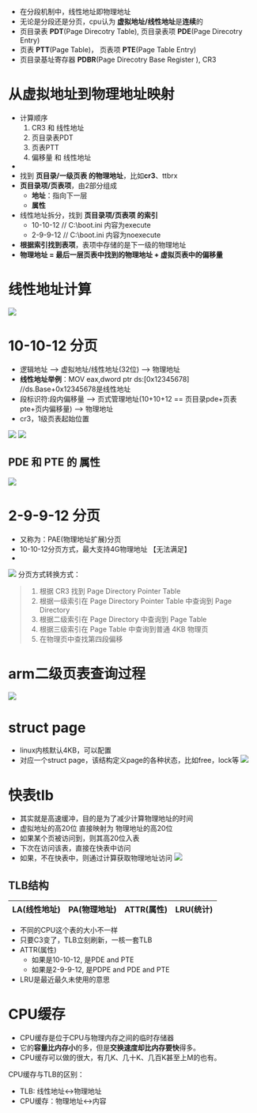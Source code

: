 - 在分段机制中，线性地址即物理地址
- 无论是分段还是分页，cpu认为 **虚拟地址/线性地址**是**连续**的
- 页目录表 **PDT**(Page Direcotry Table),  页目录表项 **PDE**(Page Direcotry Entry)
- 页表 **PTT**(Page Table)，  页表项 **PTE**(Page Table Entry)
- 页目录基址寄存器 **PDBR**(Page Direcotry Base Register ), CR3

# 从虚拟地址到物理地址映射
- 计算顺序
	1. CR3 和 线性地址
	2. 页目录表PDT
	3. 页表PTT
	4. 偏移量 和 线性地址
- 
- 找到 **页目录/一级页表 的物理地址**，比如**cr3**、ttbrx
- **页目录项/页表项**，由2部分组成
	 - **地址**：指向下一层
	 - **属性**
- 线性地址拆分，找到 **页目录项/页表项 的索引**
	- 10-10-12  // C:\boot.ini 内容为execute
	- 2-9-9-12  // C:\boot.ini 内容为noexecute
- **根据索引找到表项**，表项中存储的是下一级的物理地址
- **物理地址 = 最后一层页表中找到的物理地址 + 虚拟页表中的偏移量**

# 线性地址计算
![](../../photo/Pasted%20image%2020221216191014.png)

# 10-10-12 分页
- 逻辑地址 --> 虚拟地址/线性地址(32位) --> 物理地址
- **线性地址举例**：MOV eax,dword ptr ds:[0x12345678] //ds.Base+0x12345678是线性地址
- 段标识符:段内偏移量 --> 页式管理地址(10+10+12 == 页目录pde+页表pte+页内偏移量) --> 物理地址
- cr3，1级页表起始位置

![](../../photo/Pasted%20image%2020221216180714.png)
![](../../photo/Pasted%20image%2020221216200737.png)

## PDE 和 PTE 的 属性
![](../../photo/Pasted%20image%2020221216191832.png)
# 2-9-9-12 分页
- 又称为：PAE(物理地址扩展)分页
- 10-10-12分页方式，最大支持4G物理地址 【无法满足】
- 

![](../../photo/Pasted%20image%2020221216194823.png)
分页方式转换方式：
> 1.  根据 CR3 找到 Page Directory Pointer Table
> 2.  根据一级索引在 Page Directory Pointer Table 中查询到 Page Directory
> 3.  根据二级索引在 Page Directory 中查询到 Page Table
> 4.  根据三级索引在 Page Table 中查询到普通 4KB 物理页
> 5.  在物理页中查找第四段偏移

# arm二级页表查询过程
![](../../photo/paste-568966199596a019a70675cb5d9f8c2c1c1980ce.jpg)
# struct page
- linux内核默认4KB，可以配置
- 对应一个struct page，该结构定义page的各种状态，比如free，lock等
![](../../photo/paste-b35dc522a5537bb0284beefb293028d8e338e859.jpg)

# 快表tlb
- 其实就是高速缓冲，目的是为了减少计算物理地址的时间
- 虚拟地址的高20位 直接映射为  物理地址的高20位
- 如果某个页被访问到，则其高20位入表
- 下次在访问该表，直接在快表中访问
- 如果，不在快表中，则通过计算获取物理地址访问
![](../../photo/paste-de80f51f6092665d2c67735457456b3e06702b33.jpg)
## TLB结构
| LA(线性地址) | PA(物理地址) | ATTR(属性) | LRU(统计) |
| ------------ | ------------ | ---------- | --------- |

- 不同的CPU这个表的大小不一样
- 只要C3变了，TLB立刻刷新，一核一套TLB
- ATTR(属性)
	- 如果是10-10-12, 是PDE and PTE
	- 如果是2-9-9-12, 是PDPE and PDE and PTE
- LRU是最近最久未使用的意思

# CPU缓存
- CPU缓存是位于CPU与物理内存之间的临时存储器
- 它的**容量比内存小**的多，但是**交换速度却比内存要快**得多。
- CPU缓存可以做的很大，有几K、几十K、几百K甚至上M的也有。

CPU缓存与TLB的区别：
- TLB: 线性地址<->物理地址
- CPU缓存：物理地址<->内容